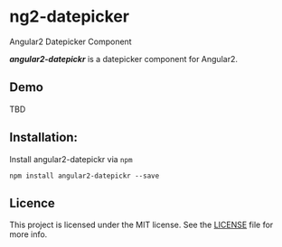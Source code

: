 # ng2-datepicker
Angular2 Datepicker Component

***angular2-datepickr*** is a datepicker component for Angular2.

## Demo

TBD

## Installation: 

Install angular2-datepickr via `npm`

````shell
npm install angular2-datepickr --save
````

## Licence

This project is licensed under the MIT license. See the [LICENSE](LICENSE) file for more info.

